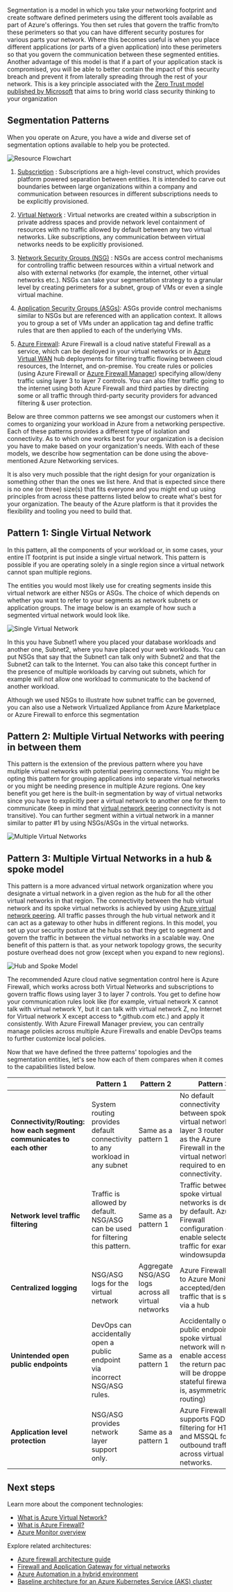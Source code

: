 


Segmentation is a model in which you take your networking footprint and create software defined perimeters using the different tools available as part of Azure's offerings. You then set rules that govern the traffic from/to these perimeters so that you can have different security postures for various parts your network. Where this becomes useful is when you place different applications (or parts of a given application) into these perimeters so that you govern the communication between these segmented entities. Another advantage of this model is that if a part of your application stack is compromised, you will be able to better contain the impact of this security breach and prevent it from laterally spreading through the rest of your network. This is a key principle associated with the [Zero Trust model published by Microsoft](https://www.microsoft.com/security/blog/2019/10/23/perimeter-based-network-defense-transform-zero-trust-model/) that aims to bring world class security thinking to your organization

## Segmentation Patterns

When you operate on Azure, you have a wide and diverse set of segmentation options available to help you be protected.  

![Resource Flowchart](./images/resource-flowchart.png)

1. [Subscription](/azure/cost-management-billing/manage/create-subscription) : Subscriptions are a high-level construct, which provides platform powered separation between entities. It is intended to carve out boundaries between large organizations within a company and communication between resources in different subscriptions needs to be explicitly provisioned.

2. [Virtual Network](/azure/virtual-network/virtual-networks-overview) : Virtual networks are created within a subscription in private address spaces and provide network level containment of resources with no traffic allowed by default between any two virtual networks. Like subscriptions, any communication between virtual networks needs to be explicitly provisioned.

3. [Network Security Groups (NSG)](/azure/virtual-network/security-overview) : NSGs are access control mechanisms for controlling traffic between resources within a virtual network and also with external networks (for example, the internet, other virtual networks etc.). NSGs can take your segmentation strategy to a granular level by creating perimeters for a subnet, group of VMs or even a single virtual machine.  

4. [Application Security Groups (ASGs)](/azure/virtual-network/application-security-groups): ASGs provide control mechanisms similar to NSGs but are referenced with an application context. It allows you to group a set of VMs under an application tag and define traffic rules that are then applied to each of the underlying VMs.  

5. [Azure Firewall](/azure/firewall/): Azure Firewall is a cloud native stateful Firewall as a service, which can be deployed in your virtual networks or in [Azure Virtual WAN](/azure/virtual-wan/virtual-wan-about) hub deployments for filtering traffic flowing between cloud resources, the Internet, and on-premise. You create rules or policies (using Azure Firewall or [Azure Firewall Manager](/azure/firewall-manager/overview)) specifying allow/deny traffic using layer 3 to layer 7 controls. You can also filter traffic going to the internet using both Azure Firewall and third parties by directing some or all traffic through third-party security providers for advanced filtering & user protection.  

Below are three common patterns we see amongst our customers when it comes to organizing your workload in Azure from a networking perspective. Each of these patterns provides a different type of isolation and connectivity. As to which one works best for your organization is a decision you have to make based on your organization's needs. With each of these models, we describe how segmentation can be done using the above-mentioned Azure Networking services.

It is also very much possible that the right design for your organization is something other than the ones we list here. And that is expected since there is no one (or three) size(s) that fits everyone and you might end up using principles from across these patterns listed below to create what's best for your organization. The beauty of the Azure platform is that it provides the flexibility and tooling you need to build that.

## Pattern 1: Single Virtual Network

In this pattern, all the components of your workload or, in some cases, your entire IT footprint is put inside a single virtual network. This pattern is possible if you are operating solely in a single region since a virtual network cannot span multiple regions.

The entities you would most likely use for creating segments inside this virtual network are either NSGs or ASGs. The choice of which depends on whether you want to refer to your segments as network subnets or application groups. The image below is an example of how such a segmented virtual network would look like.

![Single Virtual Network](./images/single-azure-region.png)

In this you have Subnet1 where you placed your database workloads and another one, Subnet2, where you have placed your web workloads. You can put NSGs that say that the Subnet1 can talk only with Subnet2 and that the Subnet2 can talk to the Internet. You can also take this concept further in the presence of multiple workloads by carving out subnets, which for example will not allow one workload to communicate to the backend of another workload.

Although we used NSGs to illustrate how subnet traffic can be governed, you can also use a Network Virtualized Appliance from Azure Marketplace or Azure Firewall to enforce this segmentation

## Pattern 2: Multiple Virtual Networks with peering in between them

This pattern is the extension of the previous pattern where you have multiple virtual networks with potential peering connections. You might be opting this pattern for grouping applications into separate virtual networks or you might be needing presence in multiple Azure regions.  One key benefit you get here is the built-in segmentation by way of virtual networks since you have to explicitly peer a virtual network to another one for them to communicate (keep in mind that [virtual network peering](/azure/virtual-network/virtual-network-peering-overview) connectivity is not transitive). You can further segment within a virtual network in a manner similar to patter #1 by using NSGs/ASGs in the virtual networks.

![Multiple Virtual Networks](./images/multiple-vnets.png)

## Pattern 3: Multiple Virtual Networks in a hub & spoke model

This pattern is a more advanced virtual network organization where you designate a virtual network in a given region as the hub for all the other virtual networks in that region. The connectivity between the hub virtual network and its spoke virtual networks is achieved by using [Azure virtual network peering](/azure/virtual-network/virtual-network-peering-overview). All traffic passes through the hub virtual network and it can act as a gateway to other hubs in different regions. In this model, you set up your security posture at the hubs so that they get to segment and govern the traffic in between the virtual networks in a scalable way. One benefit of this pattern is that. as your network topology grows, the security posture overhead does not grow (except when you expand to new regions).

![Hub and Spoke Model](./images/hub-and-spoke.png)

The recommended Azure cloud native segmentation control here is Azure Firewall, which works across both Virtual Networks and subscriptions to govern traffic flows using layer 3 to layer 7 controls. You get to define how your communication rules look like (for example, virtual network X cannot talk with virtual network Y, but it can talk with virtual network Z, no Internet for Virtual network X except access to *.github.com etc.) and apply it consistently. With Azure Firewall Manager preview, you can centrally manage policies across multiple Azure Firewalls and enable DevOps teams to further customize local policies.

Now that we have defined the three patterns' topologies and the segmentation entities, let's see how each of them compares when it comes to the capabilities listed below.

| | Pattern 1 | Pattern 2 | Pattern 3
--- |--- | ---| ---
|**Connectivity/Routing: how each segment communicates to each other** | System routing provides default connectivity to any workload in any subnet | Same as a pattern 1 | No default connectivity between spoke virtual networks. A layer 3 router such as the Azure Firewall in the hub virtual network is required to enable connectivity.
|**Network level traffic filtering**| Traffic is allowed by default. NSG/ASG can be used for filtering this pattern. | Same as a pattern 1 | Traffic between spoke virtual networks is denied by default. Azure Firewall configuration can enable selected traffic for example, windowsupdate.com
|**Centralized logging**| NSG/ASG logs for the virtual network |  Aggregate NSG/ASG logs across all virtual networks | Azure Firewall logs to Azure Monitor all accepted/denied traffic that is sent via a hub
|**Unintended open public endpoints**| DevOps can accidentally open a public endpoint via incorrect NSG/ASG rules. | Same as a pattern 1 |Accidentally opened public endpoint in a spoke virtual network will not enable access as the return packet will be dropped via stateful firewall (that is, asymmetric routing)
**Application level protection** | NSG/ASG provides network layer support only.  | Same as a pattern 1 | Azure Firewall supports FQDN filtering for HTTP/S and MSSQL for outbound traffic and across virtual networks.

## Next steps

Learn more about the component technologies:

- [What is Azure Virtual Network?](/azure/virtual-network/virtual-networks-overview)
- [What is Azure Firewall?](/azure/firewall/overview)
- [Azure Monitor overview](/azure/azure-monitor/overview)

Explore related architectures:

- [Azure firewall architecture guide](/azure/architecture/example-scenario/firewalls/)
- [Firewall and Application Gateway for virtual networks](/azure/architecture/example-scenario/gateway/firewall-application-gateway)
- [Azure Automation in a hybrid environment](/azure/architecture/hybrid/azure-automation-hybrid)
- [Baseline architecture for an Azure Kubernetes Service (AKS) cluster](/azure/architecture/reference-architectures/containers/aks/secure-baseline-aks)
